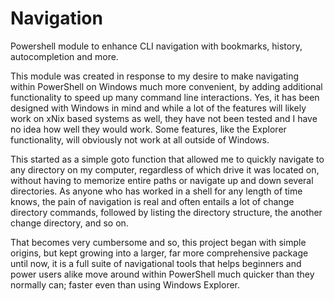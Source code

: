 # Navigation
Powershell module to enhance CLI navigation with bookmarks, history, autocompletion and more.

This module was created in response to my desire to make navigating within PowerShell on Windows much more convenient, by adding additional functionality to speed up many command line interactions. Yes, it has been designed with Windows in mind and while a lot of the features will likely work on xNix based systems as well, they have not been tested and I have no idea how well they would work. Some features, like the Explorer functionality, will obviously not work at all outside of Windows.

This started as a simple goto function that allowed me to quickly navigate to any directory on my computer, regardless of which drive it was located on, without having to memorize entire paths or navigate up and down several directories. As anyone who has worked in a shell for any length of time knows, the pain of navigation is real and often entails a lot of change directory commands, followed by listing the directory structure, the another change directory, and so on.

That becomes very cumbersome and so, this project began with simple origins, but kept growing into a larger, far more comprehensive package until now, it is a full suite of navigational tools that helps beginners and power users alike move around within PowerShell much quicker than they normally can; faster even than using Windows Explorer.
